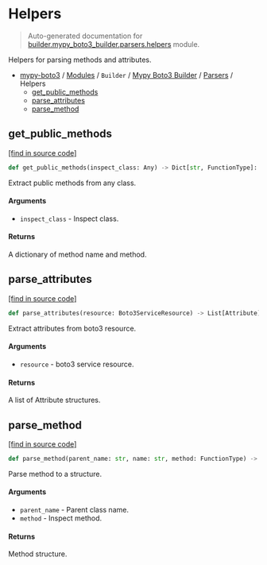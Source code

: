 # Helpers

> Auto-generated documentation for [builder.mypy_boto3_builder.parsers.helpers](https://github.com/vemel/mypy_boto3/blob/master/builder/mypy_boto3_builder/parsers/helpers.py) module.

Helpers for parsing methods and attributes.

- [mypy-boto3](../../../README.md#mypy_boto3) / [Modules](../../../MODULES.md#mypy-boto3-modules) / `Builder` / [Mypy Boto3 Builder](../index.md#mypy-boto3-builder) / [Parsers](index.md#parsers) / Helpers
    - [get_public_methods](#get_public_methods)
    - [parse_attributes](#parse_attributes)
    - [parse_method](#parse_method)

## get_public_methods

[[find in source code]](https://github.com/vemel/mypy_boto3/blob/master/builder/mypy_boto3_builder/parsers/helpers.py#L16)

```python
def get_public_methods(inspect_class: Any) -> Dict[str, FunctionType]:
```

Extract public methods from any class.

#### Arguments

- `inspect_class` - Inspect class.

#### Returns

A dictionary of method name and method.

## parse_attributes

[[find in source code]](https://github.com/vemel/mypy_boto3/blob/master/builder/mypy_boto3_builder/parsers/helpers.py#L40)

```python
def parse_attributes(resource: Boto3ServiceResource) -> List[Attribute]:
```

Extract attributes from boto3 resource.

#### Arguments

- `resource` - boto3 service resource.

#### Returns

A list of Attribute structures.

## parse_method

[[find in source code]](https://github.com/vemel/mypy_boto3/blob/master/builder/mypy_boto3_builder/parsers/helpers.py#L63)

```python
def parse_method(parent_name: str, name: str, method: FunctionType) -> Method:
```

Parse method to a structure.

#### Arguments

- `parent_name` - Parent class name.
- `method` - Inspect method.

#### Returns

Method structure.
